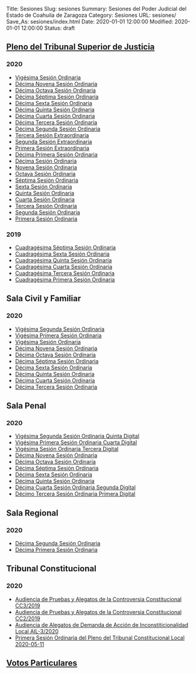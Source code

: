 Title: Sesiones
Slug: sesiones
Summary: Sesiones del Poder Judicial del Estado de Coahuila de Zaragoza
Category: Sesiones
URL: sesiones/
Save_As: sesiones/index.html
Date: 2020-01-01 12:00:00
Modified: 2020-01-01 12:00:00
Status: draft

## [Pleno del Tribunal Superior de Justicia](pleno-del-tribunal-superior-de-justicia/)

### 2020

* [Vigésima Sesión Ordinaria](pleno-del-tribunal-superior-de-justicia/2020/vigesima-sesion-ordinaria/)
* [Décima Novena Sesión Ordinaria](pleno-del-tribunal-superior-de-justicia/2020/decima-novena-sesion-ordinaria/)
* [Décima Octava Sesión Ordinaria](pleno-del-tribunal-superior-de-justicia/2020/decima-octava-sesion-ordinaria/)
* [Décima Séptima Sesión Ordinaria](https://pleno-del-tribunal-superior-de-justicia/2020/decima-septima-sesion-ordinaria/)
* [Décima Sexta Sesión Ordinaria](pleno-del-tribunal-superior-de-justicia/2020/decima-sexta-sesion-ordinaria/)
* [Décima Quinta Sesión Ordinaria](pleno-del-tribunal-superior-de-justicia/2020/decima-quinta-sesion-ordinaria/)
* [Décima Cuarta Sesión Ordinaria](pleno-del-tribunal-superior-de-justicia/2020/decima-cuarta-sesion-ordinaria/)
* [Décima Tercera Sesión Ordinaria](pleno-del-tribunal-superior-de-justicia/2020/decima-tercera-sesion-ordinaria/)
* [Décima Segunda Sesión Ordinaria](pleno-del-tribunal-superior-de-justicia/2020/decima-segunda-sesion-ordinaria/)
* [Tercera Sesión Extraordinaria](pleno-del-tribunal-superior-de-justicia/2020/tercera-sesion-extraordinaria/)
* [Segunda Sesión Extraordinaria](pleno-del-tribunal-superior-de-justicia/2020/segunda-sesion-extraordinaria/)
* [Primera Sesión Extraordinaria](pleno-del-tribunal-superior-de-justicia/2020/primera-sesion-extraordinaria/)
* [Décima Primera Sesión Ordinaria](pleno-del-tribunal-superior-de-justicia/2020/decima-primera-sesion-ordinaria/)
* [Décima Sesión Ordinaria](pleno-del-tribunal-superior-de-justicia/2020/decima-sesion-ordinaria/)
* [Novena Sesión Ordinaria](pleno-del-tribunal-superior-de-justicia/2020/novena-sesion-ordinaria/)
* [Octava Sesión Ordinaria](pleno-del-tribunal-superior-de-justicia/2020/octava-sesion-ordinaria/)
* [Séptima Sesión Ordinaria](pleno-del-tribunal-superior-de-justicia/2020/septima-sesion-ordinaria/)
* [Sexta Sesión Ordinaria](pleno-del-tribunal-superior-de-justicia/2020/sexta-sesion-ordinaria/)
* [Quinta Sesión Ordinaria](pleno-del-tribunal-superior-de-justicia/2020/quinta-sesion-ordinaria/)
* [Cuarta Sesión Ordinaria](pleno-del-tribunal-superior-de-justicia/2020/cuarta-sesion-ordinaria/)
* [Tercera Sesión Ordinaria](pleno-del-tribunal-superior-de-justicia/2020/tercera-sesion-ordinaria/)
* [Segunda Sesión Ordinaria](pleno-del-tribunal-superior-de-justicia/2020/segunda-sesion-ordinaria/)
* [Primera Sesión Ordinaria](pleno-del-tribunal-superior-de-justicia/2020/primera-sesion-ordinaria/)

### 2019

* [Cuadragésima Séptima Sesión Ordinaria](pleno-del-tribunal-superior-de-justicia/2019/cuadragesima-septima-sesion-ordinaria/)
* [Cuadragésima Sexta Sesión Ordinaria](pleno-del-tribunal-superior-de-justicia/2019/cuadragesima-sexta-sesion-ordinaria/)
* [Cuadragésima Quinta Sesión Ordinaria](pleno-del-tribunal-superior-de-justicia/2019/cuadragesima-quinta-sesion-ordinaria/)
* [Cuadragésima Cuarta Sesión Ordinaria](pleno-del-tribunal-superior-de-justicia/2019/cuadragesima-cuarta-sesion-ordinaria/)
* [Cuadragésima Tercera Sesión Ordinaria](pleno-del-tribunal-superior-de-justicia/2019/cuadragesima-tercera-sesion-ordinaria/)
* [Cuadragésima Primera Sesión Ordinaria](pleno-del-tribunal-superior-de-justicia/2019/cuadragesima-primera-sesion-ordinaria/)

## Sala Civil y Familiar

### 2020

* [Vigésima Segunda Sesión Ordinaria](sala-civil-y-familiar/2020/vigesima-segunda-sesion-ordinaria/)
* [Vigésima Primera Sesión Ordinaria](sala-civil-y-familiar/2020/vigesima-primera-sesion-ordinaria/)
* [Vigésima Sesión Ordinaria](sala-civil-y-familiar/2020/vigesima-sesion-ordinaria/)
* [Décima Novena Sesión Ordinaria](sala-civil-y-familiar/2020/decima-novena-sesion-ordinaria/)
* [Décima Octava Sesión Ordinaria](sala-civil-y-familiar/2020/decima-octava-sesion-ordinaria/)
* [Décima Séptima Sesión Ordinaria](sala-civil-y-familiar/2020/decima-septima-sesion-ordinaria/)
* [Décima Sexta Sesión Ordinaria](sala-civil-y-familiar/2020/decima-sexta-sesion-ordinaria/)
* [Décima Quinta Sesión Ordinaria](sala-civil-y-familiar/2020/decima-quinta-sesion-ordinaria/)
* [Décima Cuarta Sesión Ordinaria](sala-civil-y-familiar/2020/decima-cuarta-sesion-ordinaria/)
* [Décima Tercera Sesión Ordinaria](sala-civil-y-familiar/2020/decima-tercera-sesion-ordinaria/)

## Sala Penal

### 2020

* [Vigésima Segunda Sesión Ordinaria Quinta Digital](sala-penal/2020/vigesima-segunda-sesion-ordinaria-quinta-digital/)
* [Vigésima Primera Sesión Ordinaria Cuarta Digital](sala-penal/2020/vigesima-primera-sesion-ordinaria-cuarta-digital/)
* [Vigésima Sesión Ordinaria Tercera Digital](sala-penal/2020/vigesima-sesion-ordinaria-tercera-digital/)
* [Décima Novena Sesión Ordinaria](sala-penal/2020/decima-novena-sesion-ordinaria/)
* [Décima Octava Sesión Ordinaria](sala-penal/2020/decima-octava-sesion-ordinaria/)
* [Décima Séptima Sesión Ordinaria](sala-penal/2020/decima-septima-sesion-ordinaria/)
* [Décima Sexta Sesión Ordinaria](sala-penal/2020/decima-sexta-sesion-ordinaria/)
* [Décima Quinta Sesión Ordinaria](sala-penal/2020/decima-quinta-sesion-ordinaria/)
* [Décima Cuarta Sesión Ordinaria Segunda Digital](sala-penal/2020/decima-cuarta-sesion-ordinaria-segunda-digital/)
* [Décimo Tercera Sesión Ordinaria Primera Digital](sala-penal/2020/decima-tercera-sesion-ordinaria-primera-digital/)

## Sala Regional

### 2020

* [Décima Segunda Sesión Ordinaria](sala-regional/2020/decima-segunda-sesion-ordinaria/)
* [Décima Primera Sesión Ordinaria](sala-regional/2020/decima-primera-sesion-ordinaria/)

## Tribunal Constitucional

### 2020

* [Audiencia de Pruebas y Alegatos de la Controversia Constitucional CC3/2019](tribunal-constitucional/2020/audiencia-de-pruebas-y-alegatos-de-la-controversia-constitucional-cc-3-2019/)
* [Audiencia de Pruebas y Alegatos de la Controversia Constitucional CC2/2019](tribunal-constitucional/2020/audiencia-de-pruebas-y-alegatos-de-la-controversia-constitucional-cc-2-2019/)
* [Audiencia de Alegatos de Demanda de Acción de Inconstiticionalidad Local AIL-3/2020](tribunal-constitucional/2020/audiencia-de-alegatos-de-demanda-de-accion-de-inconstiticionalidad-local-ail-3-2020/)
* [Primera Sesión Ordinaria del Pleno del Tribunal Constitucional Local 2020-05-11](tribunal-constitucional/2020/primera-sesion-ordinaria-del.pleno-del-tribunal-constitucional-local-2020-05-11)

## [Votos Particulares](votos-particulares/)


